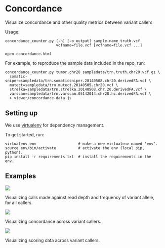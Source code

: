 # Concordance

Visualize concordance and other quality metrics between variant callers.

Usage:

    concordance_counter.py [-h] [-o output] sample-name truth.vcf
                           vcfname=file.vcf [vcfname=file.vcf ...]

    open concordance.html

For example, to reproduce the sample data included in the repo, run:

    concordance_counter.py tumor.chr20 sampledata/trn.truth.chr20.vcf.gz \
      somatic-sniper=sampledata/trn.somaticsniper.20140508.chr20.derivedFA.vcf \
      mutect=sampledata/trn.mutect.20140505.chr20.vcf \
      strelka=sampledata/trn.strelka.20140508.chr.20.derivedFA.vcf \
      varscan=sampledata/trn.varscan.05142014.chr20.hc.derivedFA.vcf \
      > viewer/concordance-data.js

## Setting up

We use [virtualenv](https://pypi.python.org/pypi/virtualenv) for dependency management.

To get started, run:

    virtualenv env                   # make a new virtualenv named 'env'.
    source env/bin/activate          # activate the env (local pip, python).
    pip install -r requirements.txt  # install the requirements in the env.

## Examples


![](http://link.isaachodes.io/image/3v362B0g1t3B/Screen%20Shot%202014-05-22%20at%204.57.29%20PM.png)

Visualizing calls made against read depth and frequency of variant allele, for all callers.

![](http://link.isaachodes.io/image/003d052e053b/Screen%20Shot%202014-05-22%20at%204.58.00%20PM.png)

Visualizing concordance across variant callers.

![](http://link.isaachodes.io/image/383244063D1q/Screen%20Shot%202014-05-22%20at%204.59.16%20PM.png)

Visualizing scoring data across variant callers.
